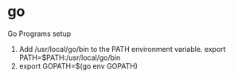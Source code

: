 # go
Go Programs setup

1. Add /usr/local/go/bin to the PATH environment variable.
	export PATH=$PATH:/usr/local/go/bin
2. export GOPATH=$(go env GOPATH)
